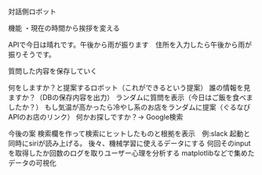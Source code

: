 対話側ロボット




機能
・現在の時間から挨拶を変える

APIで今日は晴れです。午後から雨が振ります　住所を入力したら午後から雨が振りそうです。


質問した内容を保存していく

何をしますか？と提案するロボット（これができるという提案）
誰の情報を見ますか？（DBの保存内容を出力）
ランダムに質問を表示（今日はご飯を食べましたか？）
もし気温が高かったら冷やし系のお店をランダムに提案（ぐるなびAPIのお店のリンク）
何かお探しですか？→ Google検索

今後の案
検索欄を作って検索にヒットしたものと根拠を表示　例:slack
起動と同時にsiriが読み上げる。
後々、機械学習に使えるデータにする
何回そのinputを取得したか回数のログを取りユーザー心理を分析する
matplotlibなどで集めたデータの可視化
